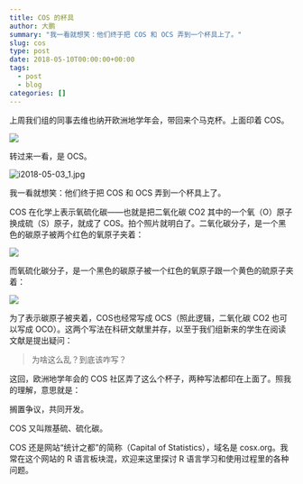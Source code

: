 ```yaml
---
title: COS 的杯具
author: 大鹏
summary: "我一看就想笑：他们终于把 COS 和 OCS 弄到一个杯具上了。"
slug: cos
type: post
date: 2018-05-10T00:00:00+00:00
tags:
  - post
  - blog
categories: []
---
```


上周我们组的同事去维也纳开欧洲地学年会，带回来个马克杯。上面印着 COS。

![](https://steemitimages.com/DQmSiQun8BBVSWGqvRE1DaXmaLro5PTyiMxaQNc3fCGZNpP/i2018-05-03_2.jpg)


转过来一看，是 OCS。

![i2018-05-03_1.jpg](https://steemitimages.com/DQmcEr2fqRYggkYXubaZ6cgnMfdYxvSfrj5VgKNJjsjHpXp/i2018-05-03_1.jpg)

我一看就想笑：他们终于把 COS 和 OCS 弄到一个杯具上了。

COS 在化学上表示氧硫化碳——也就是把二氧化碳 CO2 其中的一个氧（O）原子换成硫（S）原子，就成了 COS。拍个照片就明白了。二氧化碳分子，是一个黑色的碳原子被两个红色的氧原子夹着：

![](https://upload.wikimedia.org/wikipedia/commons/thumb/a/af/Carbon-dioxide-3D-vdW.svg/120px-Carbon-dioxide-3D-vdW.svg.png)


而氧硫化碳分子，是一个黑色的碳原子被一个红色的氧原子跟一个黄色的硫原子夹着：

![](https://upload.wikimedia.org/wikipedia/commons/thumb/4/41/Carbonyl-sulfide-3D-vdW.png/150px-Carbonyl-sulfide-3D-vdW.png)

为了表示碳原子被夹着，COS也经常写成 OCS（照此逻辑，二氧化碳 CO2 也可以写成 OCO）。这两个写法在科研文献里并存，以至于我们组新来的学生在阅读文献是提出疑问：

> 为啥这么乱？到底该咋写？

这回，欧洲地学年会的 COS 社区弄了这么个杯子，两种写法都印在上面了。照我的理解，意思就是：

搁置争议，共同开发。

COS 又叫羰基硫、硫化碳。

COS 还是网站“统计之都”的简称（Capital of Statistics），域名是 cosx.org。我常在这个网站的 R 语言板块混，欢迎来这里探讨 R 语言学习和使用过程里的各种问题。
